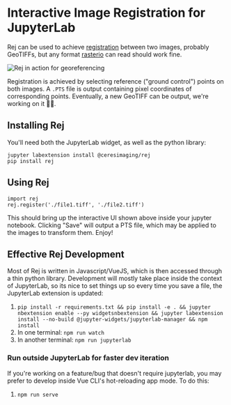 # Interactive Image Registration for JupyterLab

Rej can be used to achieve [registration](https://en.wikipedia.org/wiki/Image_registration)
between two images, probably GeoTIFFs, but any format [rasterio](https://rasterio.readthedocs.io/)
can read should work fine.

![Rej in action for georeferencing](https://user-images.githubusercontent.com/223277/78885250-f6a34680-79f7-11ea-881c-0750549ff3c5.png)

Registration is achieved by selecting reference ("ground control") points on both
images. A `.PTS` file is output containing pixel coordinates of corresponding points.
Eventually, a new GeoTIFF can be output, we're working on it 🤙🏽.

## Installing Rej

You'll need both the JupyterLab widget, as well as the python library:

```
jupyter labextension install @ceresimaging/rej
pip install rej
```

## Using Rej

```
import rej
rej.register('./file1.tiff', './file2.tiff')
```

This should bring up the interactive UI shown above inside your jupyter notebook. Clicking "Save" will output a PTS file, which may be applied to the images to transform them. Enjoy!

## Effective Rej Development

Most of Rej is written in Javascript/VueJS, which is then accessed through a thin python library.
Development will mostly take place inside the context of JupyterLab, so its nice to set things
up so every time you save a file, the JupyterLab extension is updated:

1. `pip install -r requirements.txt && pip install -e . && jupyter nbextension enable --py widgetsnbextension && jupyter labextension install --no-build @jupyter-widgets/jupyterlab-manager && npm install`
2. In one terminal: `npm run watch`
3. In another terminal: `npm run jupyterlab`

### Run outside JupyterLab for faster dev iteration

If you're working on a feature/bug that doesn't require jupyterlab, you
may prefer to develop inside Vue CLI's hot-reloading app mode. To do this:

1. `npm run serve`